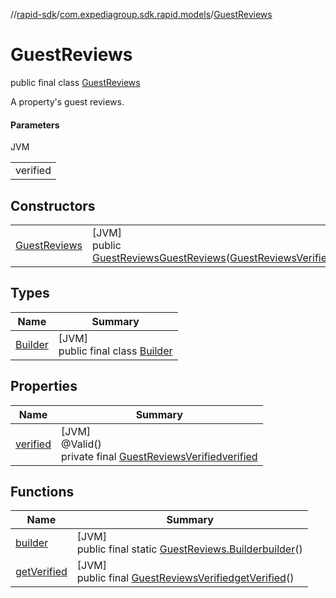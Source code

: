 //[rapid-sdk](../../../index.md)/[com.expediagroup.sdk.rapid.models](../index.md)/[GuestReviews](index.md)

# GuestReviews

public final class [GuestReviews](index.md)

A property's guest reviews.

#### Parameters

JVM

| |
|---|
| verified |

## Constructors

| | |
|---|---|
| [GuestReviews](-guest-reviews.md) | [JVM]<br>public [GuestReviews](index.md)[GuestReviews](-guest-reviews.md)([GuestReviewsVerified](../-guest-reviews-verified/index.md)verified) |

## Types

| Name | Summary |
|---|---|
| [Builder](-builder/index.md) | [JVM]<br>public final class [Builder](-builder/index.md) |

## Properties

| Name | Summary |
|---|---|
| [verified](index.md#-521498606%2FProperties%2F700308213) | [JVM]<br>@Valid()<br>private final [GuestReviewsVerified](../-guest-reviews-verified/index.md)[verified](index.md#-521498606%2FProperties%2F700308213) |

## Functions

| Name | Summary |
|---|---|
| [builder](builder.md) | [JVM]<br>public final static [GuestReviews.Builder](-builder/index.md)[builder](builder.md)() |
| [getVerified](get-verified.md) | [JVM]<br>public final [GuestReviewsVerified](../-guest-reviews-verified/index.md)[getVerified](get-verified.md)() |
